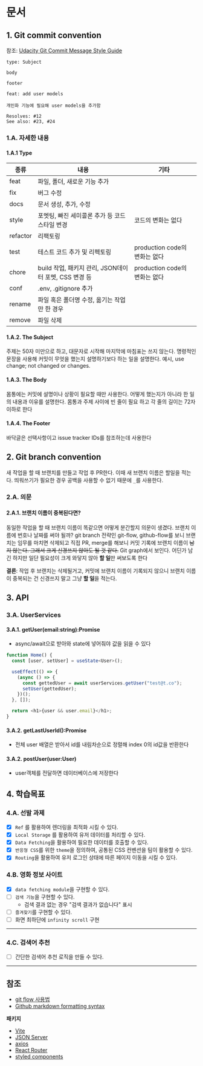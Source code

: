 # 문서

## 1. Git commit convention

참조: [Udacity Git Commit Message Style Guide](https://udacity.github.io/git-styleguide/)

```
type: Subject

body

footer
```

```
feat: add user models

개인화 기능에 필요해 user models을 추가함

Resolves: #12
See also: #23, #24
```

### 1.A. 자세한 내용

#### 1.A.1 **Type**

| 종류     | 내용                                                  | 기타                          |
| -------- | ----------------------------------------------------- | ----------------------------- |
| feat     | 파일, 폴더, 새로운 기능 추가                          |
| fix      | 버그 수정                                             |
| docs     | 문서 생성, 추가, 수정                                 |
| style    | 포멧팅, 빠진 세미콜론 추가 등 코드 스타일 변경        | 코드의 변화는 없다            |
| refactor | 리팩토링                                              |
| test     | 테스트 코드 추가 및 리펙토링                          | production code의 변화는 없다 |
| chore    | build 작업, 패키지 관리, JSON데이터 포멧, CSS 변경 등 | production code의 변화는 없다 |
| conf     | .env, .gitignore 추가                                 |
| rename   | 파일 혹은 폴더명 수정, 옮기는 작업만 한 경우          |
| remove   | 파일 삭제                                             |

#### 1.A.2. **The Subject**

주제는 50자 미만으로 하고, 대문자로 시작해 마지막에 마침표는 쓰지 않는다. 명령적인 문장을 사용해 커밋이 무엇을 했는지 설명하기보다 하는 일을 설명한다. 예시, use change; not changed or changes.

#### 1.A.3. **The Body**

몸통에는 커밋에 설명이나 상황이 필요할 때만 사용한다. 어떻게 했는지가 아니라 한 일의 내용과 이유를 설명한다.
몸통과 주제 사이에 빈 줄이 필요 하고 각 줄의 길이는 72자 이하로 한다

#### 1.A.4. **The Footer**

바닥글은 선택사항이고 issue tracker IDs를 참조하는데 사용한다

## 2. Git branch convention

새 작업을 할 때 브랜치를 만들고 작업 후 PR한다. 이때 새 브랜치 이름은 할일을 적는다. 띄워쓰기가 필요한 경우 공백을 사용할 수 없기 때문에 `_`를 사용한다.

### 2.A. 의문

#### 2.A.1. 브랜치 이름이 중복된다면?

동일한 작업을 할 때 브랜치 이름이 똑같으면 어떻게 분간할지 의문이 생겼다. 브랜치 이름에 번호나 날짜를 써야 될까? git branch 전략인 git-flow, github-flow를 보니 브랜치는 임무를 마치면 삭제되고 직접 PR, merge를 해보니 커밋 기록에 브랜치 이름이 ~~남지 않는다. 그래서 크게 신경쓰지 않아도 될 것 같다.~~ Git graph에서 보인다. 어딘가 남긴 하지만 일단 필요성이 크게 와닿지 않아 **할 일**만 써보도록 한다

**결론**: 작업 후 브랜치는 삭제될거고, 커밋에 브랜치 이름이 기록되지 않으니 브랜치 이름이 중복되는 건 신경쓰지 말고 그냥 **할 일**을 적는다.

## 3. API

### 3.A. UserServices

#### 3.A.1. getUser(email:string):Promise<User>

- async/await으로 받아와 state에 넣어줘야 값을 읽을 수 있다

```ts
function Home() {
  const [user, setUser] = useState<User>();

  useEffect(() => {
    (async () => {
      const gettedUser = await userServices.getUser("test@t.co");
      setUser(gettedUser);
    })();
  }, []);

  return <h1>{user && user.email}</h1>;
}
```

#### 3.A.2. getLastUserId():Promise<number>

- 전체 user 배열은 받아서 id를 내림차순으로 정렬해 index 0의 id값을 반환한다

#### 3.A.2. postUser(user:User)

- user객체를 전달하면 데이터베이스에 저장한다

## 4. 학습목표

### 4.A. 선발 과제

- [x] `Ref` 를 활용하여 렌더링을 최적화 시킬 수 있다.
- [x] `Local Storage` 를 활용하여 유저 데이터를 처리할 수 있다.
- [x] `Data Fetching`을 활용하여 필요한 데이터를 호출할 수 있다.
- [x] `반응형 CSS`를 위한 `theme`을 정의하여, 공통된 CSS 컨벤션을 팀이 활용할 수 있다.
- [x] `Routing`을 활용하여 유저 로그인 상태에 따른 페이지 이동을 시킬 수 있다.

### 4.B. 영화 정보 사이트

- [x] `data fetching module`을 구현할 수 있다.
- [ ] `검색 기능`을 구현할 수 있다.
  - 검색 결과 없는 경우 "검색 결과가 없습니다" 표시
- [ ] `즐겨찾기`를 구현할 수 있다.
- [ ] 화면 최하단에 `infinity scroll` 구현

---

### 4.C. 검색어 추천

- [ ] 간단한 검색어 추천 로직을 만들 수 있다.

---

## 참조

- [git flow 사용법](https://blckchainetc.tistory.com/352)
- [Github markdown formatting syntax](https://docs.github.com/en/get-started/writing-on-github/getting-started-with-writing-and-formatting-on-github/basic-writing-and-formatting-syntax)

**패키지**

- [Vite](https://vitejs-kr.github.io)
- [JSON Server](https://github.com/typicode/json-server)
- [axios](https://axios-http.com/kr/)
- [React Router](https://reactrouter.com/docs/en/v6)
- [styled components](https://styled-components.com)
